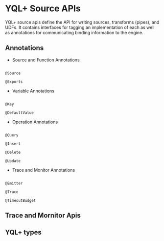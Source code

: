 # YQL+ Source APIs

YQL+ source apis define the API for writing sources, transforms (pipes), and UDFs. It contains interfaces for tagging an implementation of each as well as annotations for communicating binding information to the engine.

## Annotations

* Source and Function Annotations <br>
<code> 
@Source <br>
@Exports
</code>

* Variable Annotations <br>
<code>
@Key <br>
@DefaultValue
</code>

* Operation Annotations <br>
<code>
@Query <br>
@Insert <br>
@Delete <br>
@Update
</code>

* Trace and Monitor Annotations <br>
<code>
@Emitter <br>
@Trace <br>
@TimeoutBudget
</code>

## Trace and Mornitor Apis

## YQL+ types